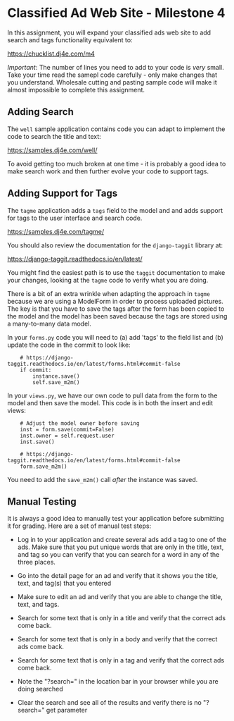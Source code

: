 Classified Ad Web Site - Milestone 4
====================================

In this assignment, you will expand your classified ads web site to add search and tags 
functionality equivalent to:

https://chucklist.dj4e.com/m4

*Important*: The number of lines you need to add to your code is *very* small.  Take your time
read the samepl code carefully - only make changes that you understand.  Wholesale cutting and
pasting sample code will make it almost impossible to complete this assignment.

Adding Search
-------------

The `well` sample application contains code you can adapt to implement the code to search
the title and text:

https://samples.dj4e.com/well/

To avoid getting too much broken at one time - it is probably a good idea to make search work
and then further evolve your code to support tags.

Adding Support for Tags
-----------------------

The `tagme` application adds a `tags` field to the model and and adds support for tags
to the user interface and search code.

https://samples.dj4e.com/tagme/

You should also review the documentation for the `django-taggit` library at:

https://django-taggit.readthedocs.io/en/latest/

You might find the easiest path is to use the `taggit` documentation to make your changes,
looking at the `tagme` code to verify what you are doing.

There is a bit of an extra wrinkle when adapting the approach in `tagme` because we are
using a ModelForm in order to process uploaded pictures.  The key is that you have to
save the tags after the form has been copied to the model and the model has been saved because
the tags are stored using a many-to-many data model.

In your `forms.py` code you will need to (a) add 'tags' to the field list and (b) update the
code in the commit to look like:

        # https://django-taggit.readthedocs.io/en/latest/forms.html#commit-false
        if commit:
            instance.save()
            self.save_m2m()

In your `views.py`, we have our own code to pull data from the form to the model and then
save the model.  This code is in both the insert and edit views:

        # Adjust the model owner before saving
        inst = form.save(commit=False)
        inst.owner = self.request.user
        inst.save()

        # https://django-taggit.readthedocs.io/en/latest/forms.html#commit-false
        form.save_m2m()

You need to add the `save_m2m()` call *after* the instance was saved.

Manual Testing
--------------

It is always a good idea to manually test your application before submitting it for grading.  Here
are a set of manual test steps:

* Log in to your application and create several ads add a tag to one of the ads.  Make sure that
you put unique words that are only in the title, text, and tag so you can verify that you can search
for a word in any of the three places.

* Go into the detail page for an ad and verify that it shows you the title, text, and tag(s) that you entered

* Make sure to edit an ad and verify that you are able to change the title, text, and tags.

* Search for some text that is only in a title and verify that the correct ads come back.

* Search for some text that is only in a body and verify that the correct ads come back.

* Search for some text that is only in a tag and verify that the correct ads come back.

* Note the "?search=" in the location bar in your browser while you are doing searched

* Clear the search and see all of the results and verify there is no "?search=" get parameter


